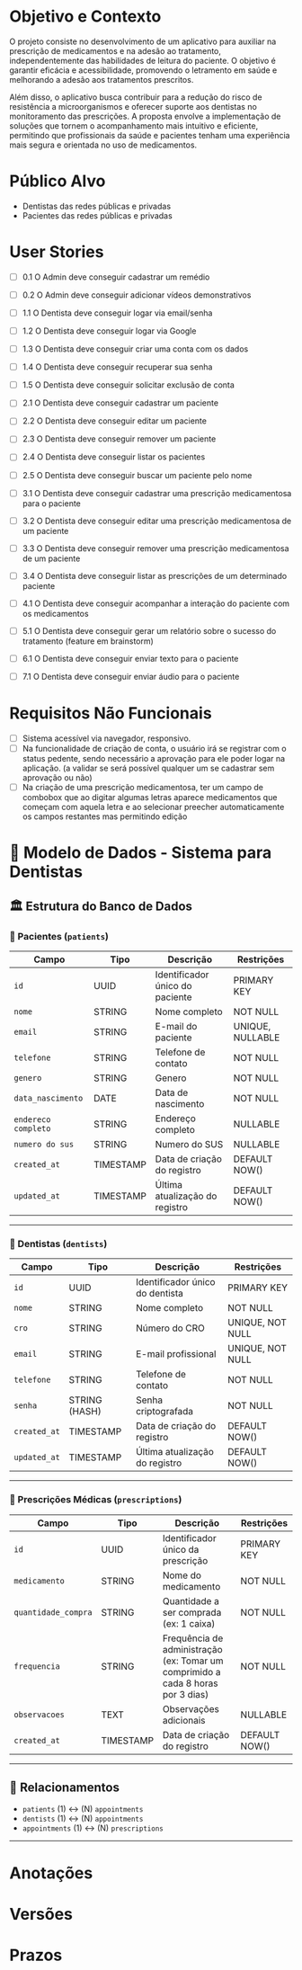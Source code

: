 # Objetivo e Contexto

O projeto consiste no desenvolvimento de um aplicativo para auxiliar na prescrição de medicamentos e na adesão ao tratamento, independentemente das habilidades de leitura do paciente. O objetivo é garantir eficácia e acessibilidade, promovendo o letramento em saúde e melhorando a adesão aos tratamentos prescritos.

Além disso, o aplicativo busca contribuir para a redução do risco de resistência a microorganismos e oferecer suporte aos dentistas no monitoramento das prescrições. A proposta envolve a implementação de soluções que tornem o acompanhamento mais intuitivo e eficiente, permitindo que profissionais da saúde e pacientes tenham uma experiência mais segura e orientada no uso de medicamentos.

# Público Alvo

- Dentistas das redes públicas e privadas
- Pacientes das redes públicas e privadas

# User Stories

- [ ] 0.1 O Admin deve conseguir cadastrar um remédio 
- [ ] 0.2 O Admin deve conseguir adicionar vídeos demonstrativos  

- [ ] 1.1 O Dentista deve conseguir logar via email/senha
- [ ] 1.2 O Dentista deve conseguir logar via Google
- [ ] 1.3 O Dentista deve conseguir criar uma conta com os dados 
- [ ] 1.4 O Dentista deve conseguir recuperar sua senha
- [ ] 1.5 O Dentista deve conseguir solicitar exclusão de conta
- [ ] 2.1 O Dentista deve conseguir cadastrar um paciente
- [ ] 2.2 O Dentista deve conseguir editar um paciente
- [ ] 2.3 O Dentista deve conseguir remover um paciente
- [ ] 2.4 O Dentista deve conseguir listar os pacientes
- [ ] 2.5 O Dentista deve conseguir buscar um paciente pelo nome
- [ ] 3.1 O Dentista deve conseguir cadastrar uma prescrição medicamentosa para o paciente
- [ ] 3.2 O Dentista deve conseguir editar uma prescrição medicamentosa de um paciente
- [ ] 3.3 O Dentista deve conseguir remover uma prescrição medicamentosa de um paciente
- [ ] 3.4 O Dentista deve conseguir listar as prescrições de um determinado paciente
- [ ] 4.1 O Dentista deve conseguir acompanhar a interação do paciente com os medicamentos
- [ ] 5.1 O Dentista deve conseguir gerar um relatório sobre o sucesso do tratamento (feature em brainstorm)
- [ ] 6.1 O Dentista deve conseguir enviar texto para o paciente 
- [ ] 7.1 O Dentista deve conseguir enviar áudio para o paciente 

# Requisitos Não Funcionais

- [ ] Sistema acessível via navegador, responsivo.
- [ ] Na funcionalidade de criação de conta, o usuário irá se registrar com o status pedente, sendo necessário a aprovação para ele poder logar na aplicação. (a validar se será possível qualquer um se cadastrar sem aprovação ou não)
- [ ] Na criação de uma prescrição medicamentosa, ter um campo de combobox que ao digitar algumas letras aparece medicamentos que começam com aquela letra e ao selecionar preecher automaticamente os campos restantes mas permitindo edição

# 📂 Modelo de Dados - Sistema para Dentistas  

## 🏛 Estrutura do Banco de Dados  

### 📌 Pacientes (`patients`)
| Campo         | Tipo          | Descrição                          | Restrições |
|--------------|--------------|------------------------------------|------------|
| `id`         | UUID         | Identificador único do paciente   | PRIMARY KEY |
| `nome`       | STRING       | Nome completo                     | NOT NULL |
| `email`      | STRING       | E-mail do paciente                | UNIQUE, NULLABLE |
| `telefone`   | STRING       | Telefone de contato               | NOT NULL |
| `genero`     | STRING       | Genero                            | NOT NULL |
| `data_nascimento` | DATE   | Data de nascimento                 | NOT NULL |
| `endereco completo`   | STRING       | Endereço completo                 | NULLABLE |
| `numero do sus`   | STRING       | Numero do SUS                 | NULLABLE |
| `created_at` | TIMESTAMP    | Data de criação do registro       | DEFAULT NOW() |
| `updated_at` | TIMESTAMP    | Última atualização do registro    | DEFAULT NOW() |

---

### 📌 Dentistas (`dentists`)
| Campo         | Tipo          | Descrição                          | Restrições |
|--------------|--------------|------------------------------------|------------|
| `id`         | UUID         | Identificador único do dentista   | PRIMARY KEY |
| `nome`       | STRING       | Nome completo                     | NOT NULL |
| `cro`        | STRING       | Número do CRO                     | UNIQUE, NOT NULL |
| `email`      | STRING       | E-mail profissional               | UNIQUE, NOT NULL |
| `telefone`   | STRING       | Telefone de contato               | NOT NULL |
| `senha`      | STRING (HASH)| Senha criptografada               | NOT NULL |
| `created_at` | TIMESTAMP    | Data de criação do registro       | DEFAULT NOW() |
| `updated_at` | TIMESTAMP    | Última atualização do registro    | DEFAULT NOW() |

---

### 📌 Prescrições Médicas (`prescriptions`)
| Campo          | Tipo          | Descrição                          | Restrições |
|---------------|--------------|------------------------------------|------------|
| `id`          | UUID         | Identificador único da prescrição | PRIMARY KEY |
| `medicamento` | STRING       | Nome do medicamento                | NOT NULL |
| `quantidade_compra`     | STRING  | Quantidade a ser comprada (ex: 1 caixa)              | NOT NULL |
| `frequencia`  | STRING       | Frequência de administração (ex: Tomar um comprimido a cada 8 horas por 3 dias)       | NOT NULL |
| `observacoes` | TEXT         | Observações adicionais             | NULLABLE |
| `created_at`  | TIMESTAMP    | Data de criação do registro        | DEFAULT NOW() |

---

## 🔗 Relacionamentos
- `patients` (1) ↔ (N) `appointments`
- `dentists` (1) ↔ (N) `appointments`
- `appointments` (1) ↔ (N) `prescriptions`

---

# Anotações

# Versões

# Prazos